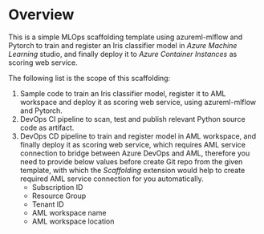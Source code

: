 # Overview

This is a simple MLOps scaffolding template using azureml-mlflow and Pytorch to train and register an Iris classifier model in _Azure Machine Learning_ studio, and finally deploy it to _Azure Container Instances_ as scoring web service.

The following list is the scope of this scaffolding:

1. Sample code to train an Iris classifier model, register it to AML workspace and deploy it as scoring web service, using azureml-mlflow and Pytorch.
2. DevOps CI pipeline to scan, test and publish relevant Python source code as artifact.
3. DevOps CD pipeline to train and register model in AML workspace, and finally deploy it as scoring web service, which requires AML service connection to bridge between Azure DevOps and AML, therefore you need to provide below values before create Git repo from the given template, with which the _Scaffolding_ extension would help to create required AML service connection for you automatically.
    - Subscription ID
    - Resource Group
    - Tenant ID
    - AML workspace name
    - AML workspace location
